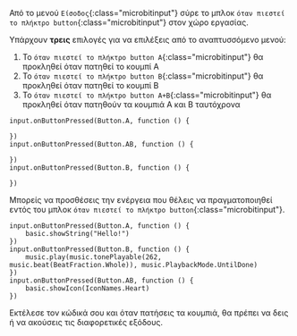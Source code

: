 Από το μενού `Είσοδος`{:class="microbitinput"} σύρε το μπλοκ `όταν πιεστεί το πλήκτρο button`{:class="microbitinput"} στον χώρο εργασίας.

Υπάρχουν **τρεις** επιλογές για να επιλέξεις από το αναπτυσσόμενο μενού:

1. Το `όταν πιεστεί το πλήκτρο button Α`{:class="microbitinput"} θα προκληθεί όταν πατηθεί το κουμπί Α
2. Το `όταν πιεστεί το πλήκτρο button Β`{:class="microbitinput"} θα προκληθεί όταν πατηθεί το κουμπί Β
3. Το `όταν πιεστεί το πλήκτρο button Α+Β`{:class="microbitinput"} θα προκληθεί όταν πατηθούν τα κουμπιά Α και Β ταυτόχρονα

```microbit
input.onButtonPressed(Button.A, function () {
	
})
input.onButtonPressed(Button.AB, function () {
	
})
input.onButtonPressed(Button.B, function () {
	
})
```

Μπορείς να προσθέσεις την ενέργεια που θέλεις να πραγματοποιηθεί εντός του μπλοκ `όταν πιεστεί το πλήκτρο button`{:class="microbitinput"}.

```microbit
input.onButtonPressed(Button.A, function () {
    basic.showString("Hello!")
})
input.onButtonPressed(Button.B, function () {
    music.play(music.tonePlayable(262, music.beat(BeatFraction.Whole)), music.PlaybackMode.UntilDone)
})
input.onButtonPressed(Button.AB, function () {
    basic.showIcon(IconNames.Heart)
})
```

Εκτέλεσε τον κώδικά σου και όταν πατήσεις τα κουμπιά, θα πρέπει να δεις ή να ακούσεις τις διαφορετικές εξόδους.
